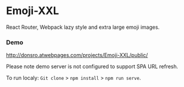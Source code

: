 # Emoji-XXL
React Router, Webpack lazy style and extra large emoji images.

### Demo
http://donsro.atwebpages.com/projects/Emoji-XXL/public/

Please note demo server is not configured to support SPA URL refresh.

To run localy: `Git clone` > `npm install` > `npm run serve`.
